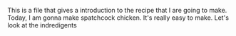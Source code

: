 This is a file that gives a introduction to the recipe that I are going to make.
Today, I am gonna make spatchcock chicken. It's really easy to make.
Let's look at the indredigents